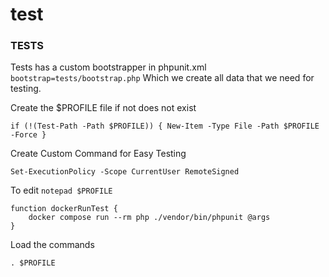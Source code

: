 # test

### TESTS

Tests has a custom bootstrapper in phpunit.xml 
`bootstrap=tests/bootstrap.php` Which we create all data that we need for testing.

Create the $PROFILE file if not does not exist
```
if (!(Test-Path -Path $PROFILE)) { New-Item -Type File -Path $PROFILE -Force }
```

Create Custom Command for Easy Testing
```
Set-ExecutionPolicy -Scope CurrentUser RemoteSigned
```

To edit 
```notepad $PROFILE```

```
function dockerRunTest {
    docker compose run --rm php ./vendor/bin/phpunit @args
}
```

Load the commands
```
. $PROFILE
```
